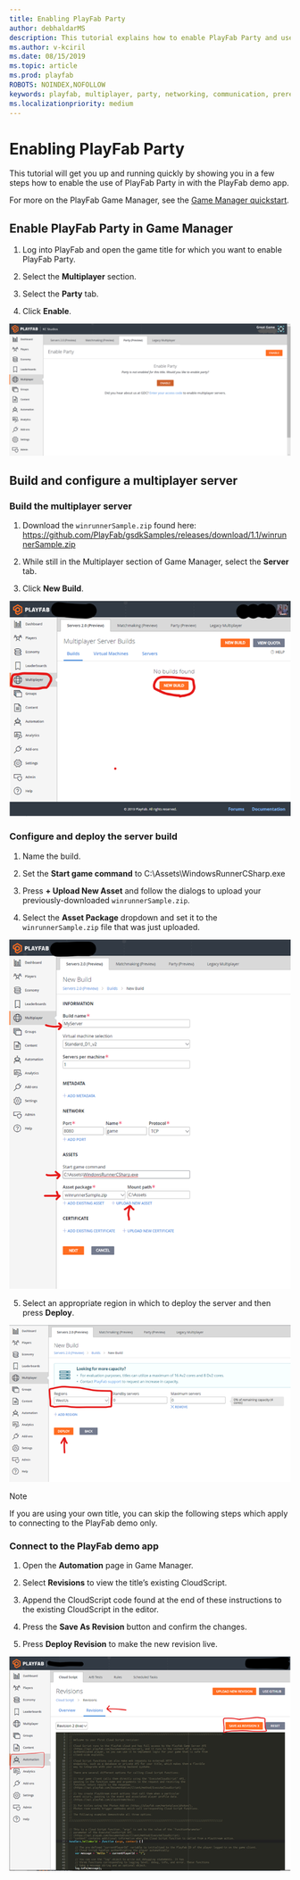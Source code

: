 ```yaml
---
title: Enabling PlayFab Party
author: debhaldarMS
description: This tutorial explains how to enable PlayFab Party and use it with the PlayFab demo app.
ms.author: v-kciril
ms.date: 08/15/2019
ms.topic: article
ms.prod: playfab
ROBOTS: NOINDEX,NOFOLLOW
keywords: playfab, multiplayer, party, networking, communication, prerequisites, enabling
ms.localizationpriority: medium
---
```


# Enabling PlayFab Party

This tutorial will get you up and running quickly by showing you in a few steps how to enable the use of PlayFab Party in with the PlayFab demo app.

For more on the PlayFab Game Manager, see the [Game Manager quickstart](../../config/gamemanager/quickstart.md).

## Enable PlayFab Party in Game Manager

1. Log into PlayFab and open the game title for which you want to enable PlayFab Party. 

2. Select the **Multiplayer** section.

3. Select the **Party** tab.

4. Click **Enable**.

![Enable Party](media/enable-party.png)

## Build and configure a multiplayer server

### Build the multiplayer server

1. Download the `winrunnerSample.zip` found here: https://github.com/PlayFab/gsdkSamples/releases/download/1.1/winrunnerSample.zip

2. While still in the Multiplayer section of Game Manager, select the **Server** tab.

3. Click **New Build**.

![Build server](media/build-server.png)

### Configure and deploy the server build

1. Name the build. 

2. Set the  **Start game command** to C:\Assets\WindowsRunnerCSharp.exe

3. Press **+ Upload New Asset** and follow the dialogs to upload your previously-downloaded `winrunnerSample.zip`. 

4. Select the **Asset Package** dropdown and set it to the `winrunnerSample.zip` file that was just uploaded.

![Configure build](media/configure-build.png)

5. Select an appropriate region in which to deploy the server and then press **Deploy**.

![Deploy build](media/deploy-build.png)

> [!NOTE]
> If you are using your own title, you can skip the following steps which apply to connecting to the PlayFab demo only.

### Connect to the PlayFab demo app

1. Open the **Automation** page in Game Manager.

2. Select **Revisions** to view the title’s existing CloudScript.

3. Append the CloudScript code found at the end of these instructions to the existing CloudScript in the editor.

4. Press the **Save As Revision** button and confirm the changes.

5. Press **Deploy Revision** to make the new revision live.

![Add CloudScript Functions](media/add-cloudscript-functions.png)

